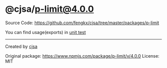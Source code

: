 # @cjsa/p-limit@4.0.0

Source Code: https://github.com/fengkx/cjsa/tree/master/packages/p-limit

You can find usage(exports) in [unit test](https://github.com/fengkx/cjsa/tree/master/packages/p-limit/test/pkg.test.js)

---

Created by [cjsa](https://github.com/fengkx/cjsa/)

Original package: https://www.npmjs.com/package/p-limit/v/4.0.0
License: MIT
